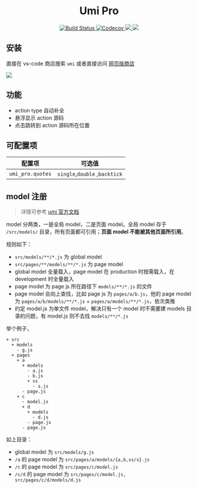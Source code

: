 <h1 align="center">Umi Pro</h1>
<p align="center">
    <a href="https://travis-ci.org/DiamondYuan/umi-pro" target="_blank">
      <img src="https://img.shields.io/travis/DiamondYuan/umi-pro/master.svg?style=flat-square" alt="Build Status">
    </a>
    <a href="https://codecov.io/gh/DiamondYuan/umi-pro" target="_blank">
      <img src="https://img.shields.io/codecov/c/github/DiamondYuan/umi-pro/master.svg?style=flat-square" alt="Codecov">
    </a>
    <a href="https://github.com/DiamondYuan/umi-pro/blob/master/LICENSE">
     <img src="https://img.shields.io/github/license/Diamondyuan/umi-pro.svg">
    </a>
    <a href="https://marketplace.visualstudio.com/items?itemName=DiamondYuan.umi-pro" target="_blank">
      <img src="https://img.shields.io/visual-studio-marketplace/v/DiamondYuan.umi-pro.svg">
    </a>
</p>

## 安装

直接在 vs-code 商店搜索 `umi` 或者直接访问 [网页版商店](https://marketplace.visualstudio.com/items?itemName=DiamondYuan.umi-pro)

![](https://user-images.githubusercontent.com/9692408/57303307-a351b580-710f-11e9-8789-e5091b3bacb8.png)

## 功能

- action type 自动补全
- 悬浮显示 action 源码
- 点击跳转到 action 源码所在位置

## 可配置项

| 配置项           | 可选值                        |
| ---------------- | ----------------------------- |
| `umi_pro.quotes` | `single`,`double` ,`backtick` |

## model 注册

> 详情可参考 [umi 官方文档](https://umijs.org/zh/guide/with-dva.html#model-%E6%B3%A8%E5%86%8C)

model 分两类，一是全局 model，二是页面 model。全局 model 存于 `/src/models/` 目录，所有页面都可引用；**页面 model 不能被其他页面所引用**。

规则如下：

- `src/models/**/*.js` 为 global model
- `src/pages/**/models/**/*.js` 为 page model
- global model 全量载入，page model 在 production 时按需载入，在 development 时全量载入
- page model 为 page js 所在路径下 `models/**/*.js` 的文件
- page model 会向上查找，比如 page js 为 `pages/a/b.js`，他的 page model 为 `pages/a/b/models/**/*.js` + `pages/a/models/**/*.js`，依次类推
- 约定 model.js 为单文件 model，解决只有一个 model 时不需要建 models 目录的问题，有 model.js 则不去找 `models/**/*.js`

举个例子，

```
+ src
  + models
    - g.js
  + pages
    + a
      + models
        - a.js
        - b.js
        + ss
          - s.js
      - page.js
    + c
      - model.js
      + d
        + models
          - d.js
        - page.js
      - page.js
```

如上目录：

- global model 为 `src/models/g.js`
- `/a` 的 page model 为 `src/pages/a/models/{a,b,ss/s}.js`
- `/c` 的 page model 为 `src/pages/c/model.js`
- `/c/d` 的 page model 为 `src/pages/c/model.js, src/pages/c/d/models/d.js`
